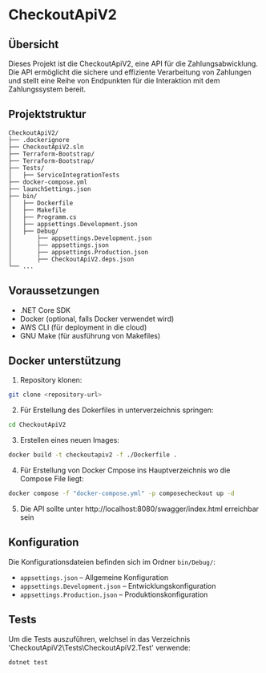 
# CheckoutApiV2

## Übersicht
Dieses Projekt ist die CheckoutApiV2, eine API für die Zahlungsabwicklung. Die API ermöglicht die sichere und effiziente Verarbeitung von Zahlungen und stellt eine Reihe von Endpunkten für die Interaktion mit dem Zahlungssystem bereit.

## Projektstruktur
```
CheckoutApiV2/
├── .dockerignore
├── CheckoutApiV2.sln
├── Terraform-Bootstrap/
├── Terraform-Bootstrap/
├── Tests/
│   ├── ServiceIntegrationTests
├── docker-compose.yml
├── launchSettings.json
├── bin/
│   ├── Dockerfile
│   ├── Makefile
│   ├── Programm.cs
│   ├── appsettings.Development.json
│   ├── Debug/
│       ├── appsettings.Development.json
│       ├── appsettings.json
│       ├── appsettings.Production.json
│       ├── CheckoutApiV2.deps.json
└── ...
```

## Voraussetzungen
- .NET Core SDK
- Docker (optional, falls Docker verwendet wird)
- AWS CLI (für deployment in die cloud)
- GNU Make (für ausführung von Makefiles)


<!-- ## Einrichtung in AWS (leider nicht hin bekommen)
1. Repository klonen:
```bash
git clone <repository-url>
```
2. In das Projektverzeichnis wechseln, wo das Makefile liegt:
```bash
cd CheckoutApiV2
cd CheckoutApiV2
```
3. Anmelden in AWS CLI:
```bash
aws configure
```
4. Terraform Umgebung erstellen:
```bash
make bootstrap
```
5. Basis AWS Umgebung erstellen:
```bash
make deployBase
```
6. Doker Image erstellen und pushen & Services neu starten:
```bash
make restartService
``` -->


## Docker unterstützung
1. Repository klonen:
```bash
git clone <repository-url>
```
2. Für Erstellung des Dokerfiles in unterverzeichnis springen:
```bash
cd CheckoutApiV2
```
3. Erstellen eines neuen Images:
```bash
docker build -t checkoutapiv2 -f ./Dockerfile .
```
4. Für Erstellung von Docker Cmpose ins Hauptverzeichnis wo die Compose File liegt:
```bash
docker compose -f "docker-compose.yml" -p composecheckout up -d
```
5. Die API sollte unter http://localhost:8080/swagger/index.html erreichbar sein

## Konfiguration
Die Konfigurationsdateien befinden sich im Ordner `bin/Debug/`:
- `appsettings.json` – Allgemeine Konfiguration
- `appsettings.Development.json` – Entwicklungskonfiguration
- `appsettings.Production.json` – Produktionskonfiguration

## Tests
Um die Tests auszuführen, welchsel in das Verzeichnis 'CheckoutApiV2\Tests\CheckoutApiV2.Test' verwende:
```bash
dotnet test
```
